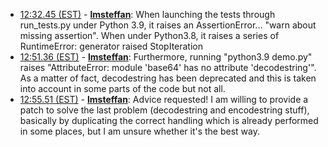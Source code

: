 * <a href="#12:32.45" id="12:32.45">12:32.45 (EST)</a> - __[lmsteffan](https://github.com/lmsteffan)__: When launching the tests through run_tests.py under Python 3.9, it raises an AssertionError... "warn about missing assertion". When under Python3.8, it raises a series of RuntimeError: generator raised StopIteration
* <a href="#12:51.36" id="12:51.36">12:51.36 (EST)</a> - __[lmsteffan](https://github.com/lmsteffan)__: Furthermore, running "python3.9 demo.py" raises "AttributeError: module 'base64' has no attribute 'decodestring'". As a matter of fact, decodestring has been deprecated and this is taken into account in some parts of the code but not all.
* <a href="#12:55.51" id="12:55.51">12:55.51 (EST)</a> - __[lmsteffan](https://github.com/lmsteffan)__: Advice requested! I am willing to provide a patch to solve the last problem (decodestring and encodestring stuff), basically by duplicating the correct handling which is already performed in some places, but I am unsure whether it's the best way.
